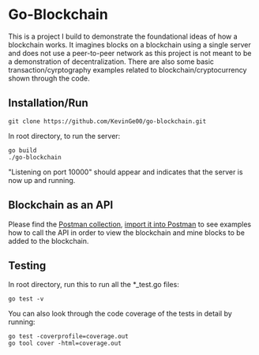 # Go-Blockchain

This is a project I build to demonstrate the foundational ideas of how a blockchain works. It imagines blocks on a blockchain using a single server and does not use a peer-to-peer network as this project is not meant to be a demonstration of decentralization. There are also some basic transaction/cyrptography examples related to blockchain/cryptocurrency shown through the code.

## Installation/Run
```
git clone https://github.com/KevinGe00/go-blockchain.git
```
In root directory, to run the server:
```
go build
./go-blockchain
```
"Listening on port 10000" should appear and indicates that the server is now up and running.

## Blockchain as an API
Please find the [Postman collection](go-blockchain.postman_collection.json), [import it into Postman](https://learning.postman.com/docs/getting-started/importing-and-exporting-data/) to see examples how to call the API in order to view the blockchain and mine blocks to be added to the blockchain.

## Testing
In root directory, run this to run all the *_test.go files:
```
go test -v
```
You can also look through the code coverage of the tests in detail by running:
```
go test -coverprofile=coverage.out
go tool cover -html=coverage.out
```
